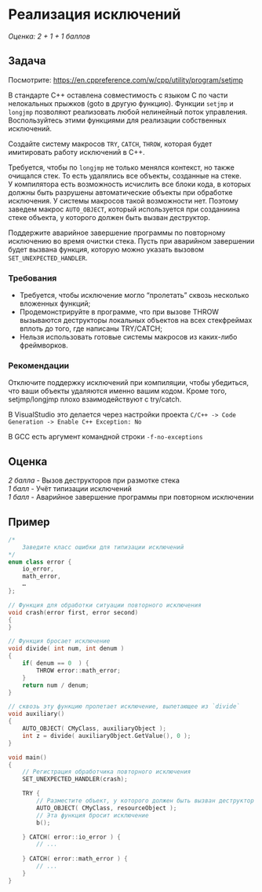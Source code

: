 # Реализация исключений
*Оценка: 2 + 1 + 1 баллов*

## Задача

Посмотрите: https://en.cppreference.com/w/cpp/utility/program/setjmp

В стандарте C++ оставлена совместимость с языком C по части нелокальных прыжков (goto в другую функцию). Функции `setjmp` и `longjmp` позволяют реализовать любой нелинейный поток управления. Воспользуйтесь этими функциями для реализации собственных исключений.

Создайте систему макросов `TRY`, `CATCH`, `THROW`, которая будет имитировать работу исключений в C++.

Требуется, чтобы по `longjmp` не только менялся контекст, но также очищался стек. То есть удалялись все объекты, созданные на стеке.  
У компилятора есть возможность исчислить все блоки кода, в которых должны быть разрушены автоматические объекты при обработке исключения. У системы макросов такой возможности нет. Поэтому заведем макрос `AUTO_OBJECT`, который используется при созданиина стеке объекта, у которого должен быть вызван деструктор.

Поддержите аварийное завершение программы по повторному исключению во время очистки стека. Пусть при аварийном завершении будет вызвана функция, которую можно указать вызовом `SET_UNEXPECTED_HANDLER`.

### Требования

- Требуется, чтобы исключение могло “пролетать” сквозь несколько вложенных функций;
- Продемонстрируйте в программе, что при вызове THROW вызываются деструкторы локальных объектов на всех стекфреймах вплоть до того, где написаны TRY/CATCH;
- Нельзя использовать готовые системы макросов из каких-либо фреймворков.

### Рекомендации

Отключите поддержку исключений при компиляции, чтобы убедиться, что ваши объекты удаляются именно вашим кодом. Кроме того, setjmp/longjmp плохо взаимодействуют с try/catch.

В VisualStudio это делается через настройки проекта
`C/C++ -> Code Generation -> Enable C++ Exception: No`

В GCC есть аргумент командной строки `-f-no-exceptions`

## Оценка

*2 балла* - Вызов деструкторов при размотке стека  
*1 балл* - Учёт типизации исключений  
*1 балл* - Аварийное завершение программы при повторном исключении

## Пример

```c++
/*
	Заведите класс ошибки для типизации исключений
*/
enum class error {
	io_error,
	math_error,
	…
};

// Функция для обработки ситуации повторного исключения
void crash(error first, error second)
{
}

// Функция бросает исключение
void divide( int num, int denum )
{
	if( denum == 0	) {
		THROW error::math_error;
	}
	return num / denum;
}

// сквозь эту функцию пролетает исключение, вылетающее из `divide`
void auxiliary()
{
	AUTO_OBJECT( CMyClass, auxiliaryObject );
	int z = divide( auxiliaryObject.GetValue(), 0 );
}

void main()
{
	// Регистрация обработчика повторного исключения
	SET_UNEXPECTED_HANDLER(crash);

	TRY {
		// Разместите объект, у которого должен быть вызван деструктор
		AUTO_OBJECT( CMyClass, resourceObject );
		// Эта функция бросит исключение
		b();

	} CATCH( error::io_error ) {
		// ...
		
	} CATCH( error::math_error ) {
		// ...
	}
}


```